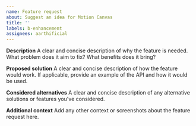 ```yaml
---
name: Feature request
about: Suggest an idea for Motion Canvas
title: ''
labels: b-enhancement
assignees: aarthificial
---
```


**Description**
A clear and concise description of why the feature is needed.
What problem does it aim to fix?
What benefits does it bring?

**Proposed solution**
A clear and concise description of how the feature would work.
If applicable, provide an example of the API and how it would be used.

**Considered alternatives**
A clear and concise description of any alternative solutions or features you've considered.

**Additional context**
Add any other context or screenshots about the feature request here.
